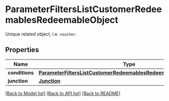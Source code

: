 # ParameterFiltersListCustomerRedeemablesRedeemableObject

Unique related object, i.e. `voucher`.

## Properties
Name | Type | Description | Notes
------------ | ------------- | ------------- | -------------
**conditions** | [**ParameterFiltersListCustomerRedeemablesRedeemableObjectConditions**](ParameterFiltersListCustomerRedeemablesRedeemableObjectConditions.md) |  | [optional] 
**junction** | [**Junction**](Junction.md) |  | [optional] 

[[Back to Model list]](../README.md#documentation-for-models) [[Back to API list]](../README.md#documentation-for-api-endpoints) [[Back to README]](../README.md)


